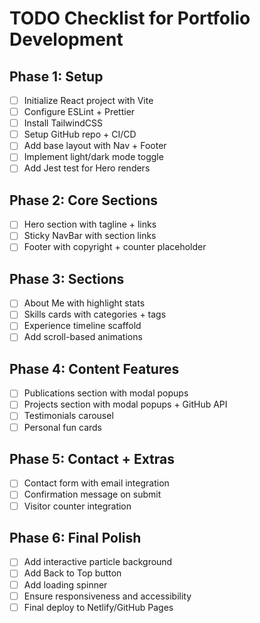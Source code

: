 # TODO Checklist for Portfolio Development

## Phase 1: Setup
- [ ] Initialize React project with Vite
- [ ] Configure ESLint + Prettier
- [ ] Install TailwindCSS
- [ ] Setup GitHub repo + CI/CD
- [ ] Add base layout with Nav + Footer
- [ ] Implement light/dark mode toggle
- [ ] Add Jest test for Hero renders

## Phase 2: Core Sections
- [ ] Hero section with tagline + links
- [ ] Sticky NavBar with section links
- [ ] Footer with copyright + counter placeholder

## Phase 3: Sections
- [ ] About Me with highlight stats
- [ ] Skills cards with categories + tags
- [ ] Experience timeline scaffold
- [ ] Add scroll-based animations

## Phase 4: Content Features
- [ ] Publications section with modal popups
- [ ] Projects section with modal popups + GitHub API
- [ ] Testimonials carousel
- [ ] Personal fun cards

## Phase 5: Contact + Extras
- [ ] Contact form with email integration
- [ ] Confirmation message on submit
- [ ] Visitor counter integration

## Phase 6: Final Polish
- [ ] Add interactive particle background
- [ ] Add Back to Top button
- [ ] Add loading spinner
- [ ] Ensure responsiveness and accessibility
- [ ] Final deploy to Netlify/GitHub Pages
